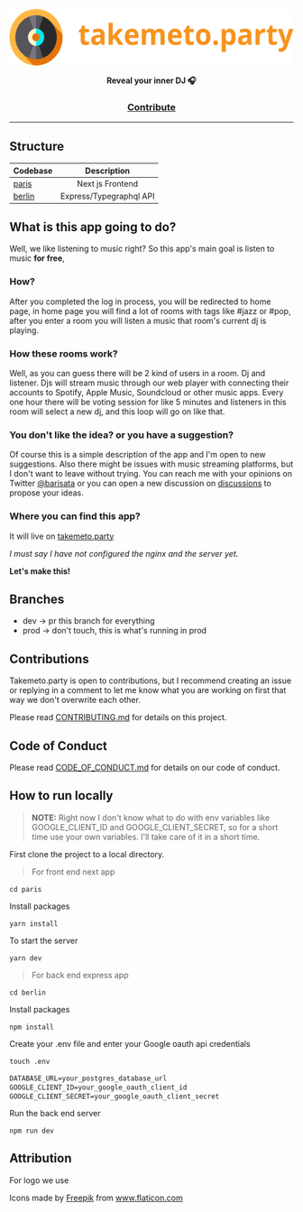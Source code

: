 <a href="https://takemeto.party"><p align="center">
<img height=100 src="./assets/takemeto-party.svg"/>

</p></a>
<p align="center">
  <strong>Reveal your inner DJ 🎧</strong>
</p>

<h3 align="center">
  <a href="https://github.com/atabariscanalp/takemeto.party/blob/dev/CONTRIBUTING.md">Contribute</a>
</h3>

---

## Structure
| Codebase              |      Description          |
| :-------------------- | :-----------------------: |
| [paris](paris)        | Next js Frontend          |
| [berlin](berlin)      | Express/Typegraphql API   |


## What is this app going to do?

Well, we like listening to music right? 
So this app's main goal is listen to music **for free**,

### How?

After you completed the log in process, you will be redirected to home page,
in home page you will find a lot of rooms with tags like #jazz or #pop,
after you enter a room you will listen a music that room's current dj is playing.

### How these rooms work?

Well, as you can guess there will be 2 kind of users in a room. Dj and listener. Djs will stream music through our web player with connecting their accounts to Spotify, Apple Music, Soundcloud or other music apps. Every one hour there will be voting session for like 5 minutes and listeners in this room will select a new dj, and this loop will go on like that.

### You don't like the idea? or you have a suggestion?

Of course this is a simple description of the app and I'm open to new suggestions. Also there might be issues with music streaming platforms, but I don't want to leave without trying. You can reach me with your opinions on Twitter [@barisata](https://twitter.com/barisata11) or you can open a new discussion on [discussions](https://github.com/atabariscanalp/takemeto.party/discussions) to propose your ideas.

### Where you can find this app?

It will live on [takemeto.party](https://takemeto.party)

*I must say I have not configured the nginx and the server yet.*


**Let's make this!**

## Branches

- dev -> pr this branch for everything
- prod -> don't touch, this is what's running in prod

## Contributions

Takemeto.party is open to contributions, but I recommend creating an issue or replying in a comment to let me know what you are working on first that way we don't overwrite each other.

Please read [CONTRIBUTING.md](https://github.com/atabariscanalp/takemeto.party/blob/dev/CONTRIBUTING.md) for details on this project.

## Code of Conduct

Please read [CODE_OF_CONDUCT.md](https://github.com/atabariscanalp/takemeto.party/blob/dev/CODE_OF_CONDUCT.md) for details on our code of conduct.

## How to run locally

> **NOTE:** Right now I don't know what to do with env variables like GOOGLE_CLIENT_ID and GOOGLE_CLIENT_SECRET, so for a short time use your own variables. I'll take care of it in a short time.


First clone the project to a local directory.

>For front end next app
```
cd paris
```
Install packages
```
yarn install
```
To start the server
```
yarn dev
```

>For back end express app
```
cd berlin
```
Install packages
```
npm install
```
Create your .env file and enter your Google oauth api credentials
```
touch .env
```
```
DATABASE_URL=your_postgres_database_url
GOOGLE_CLIENT_ID=your_google_oauth_client_id
GOOGLE_CLIENT_SECRET=your_google_oauth_client_secret
```
Run the back end server
```
npm run dev
```

## Attribution

For logo we use <div>Icons made by <a href="https://www.freepik.com" title="Freepik">Freepik</a> from <a href="https://www.flaticon.com/" title="Flaticon">www.flaticon.com</a></div>
